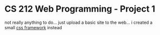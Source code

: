 # CS 212 Web Programming - Project 1

not really anything to do... just upload a basic site to the web... i created a small [css framework](http://justinwp.github.io/cs212-p1/) instead